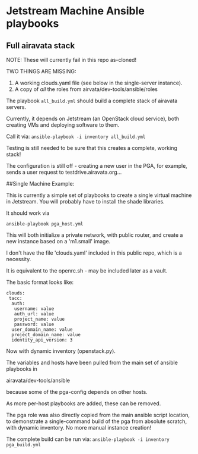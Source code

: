 # Jetstream Machine Ansible playbooks

## Full airavata stack

NOTE: These will currently fail in this repo as-cloned!

TWO THINGS ARE MISSING:
1. A working clouds.yaml file (see below in the single-server instance).
2. A copy of *all* the roles from airvata/dev-tools/ansible/roles

The playbook `all_build.yml` should build a complete stack of airavata servers.

Currently, it depends on Jetstream (an OpenStack cloud service), both creating VMs and deploying software to them.

Call it via: `ansible-playbook -i inventory all_build.yml`

Testing is still needed to be sure that this creates a complete, working stack!

The configuration is still off - creating a new user in the PGA, for example, sends a user request to testdrive.airavata.org...

##Single Machine Example:

This is currently a simple set of playbooks to create a single virtual machine in Jetstream.
You will probably have to install the shade libraries.

It should work via

`ansible-playbook pga_host.yml`

This will both initialize a private network, with public router, 
and create a new instance based on a 'm1.small' image.
 
I don't have the file 'clouds.yaml' included in this public repo, which is a necessity. 

It is equivalent to the openrc.sh - may be included later as a vault.

The basic format looks like:

```
clouds:
 tacc:
  auth: 
   username: value
   auth_url: value
   project_name: value
   password: value 
  user_domain_name: value
  project_domain_name: value
  identity_api_version: 3
```

Now with dynamic inventory (openstack.py).

The variables and hosts have been pulled from the main set of 
ansible playbooks in 

airavata/dev-tools/ansible

because some of the pga-config depends on other hosts. 

As more per-host playbooks are added, these can be removed. 

The pga role was also directly copied from the main ansible script 
location, to demonstrate a single-command build of the pga from
absolute scratch,  with dynamic inventory.
No more manual instance creation!

The complete build can be run via:
`ansible-playbook -i inventory pga_build.yml`
